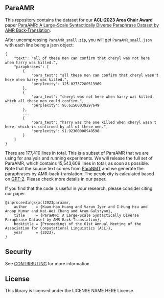 ## ParaAMR

This repository contains the dataset for our **ACL-2023 Area Chair Award** paper [ParaAMR: A Large-Scale Syntactically Diverse Paraphrase Dataset by AMR Back-Translation](https://arxiv.org/abs/2305.16585).

After uncompressing `ParaAMR_small.zip`, you will get `ParaAMR_small.json` with each line being a json object:

```JSON5
{
    "text": "all of these men can confirm that cheryl was not here when harry was killed.",
    "paraphrases": [
        {
            "para_text": "all these men can confirm that cheryl wasn't here when harry was killed.",
            "perplexity": 125.02737280513969
        },
        {
            "para_text": "cheryl was not here when harry was killed, which all these men could confirm.",
            "perplexity": 96.61560039297649
        },
        ...
        {
            "para_text": "harry was the one killed when cheryl wasn't here, which is confirmed by all of these men.",
            "perplexity": 91.92300008948598
        }
    ]
}
```
There are 177,410 lines in total. This is a subset of ParaAMR that we are using for analysis and running experiments.
We will release the full set of ParaAMR, which contains 15,543,606 lines in total, as soon as possible.
Note that the source text comes from [ParaNMT](https://github.com/jwieting/para-nmt-50m) and we generate the paraphrases by AMR-back-translation. 
The perplexity is calculated based on [GPT-2](https://huggingface.co/docs/transformers/en/model_doc/gpt2).
Please check more details in our paper.

If you find that the code is useful in your research, please consider citing our paper.

    @inproceedings{acl2023paraamr,
        author    = {Kuan-Hao Huang and Varun Iyer and I-Hung Hsu and Anoop Kumar and Kai-Wei Chang and Aram Galstyan},
        title     = {ParaAMR: A Large-Scale Syntactically Diverse Paraphrase Dataset by AMR Back-Translation},
        booktitle = {Proceedings of the 61st Annual Meeting of the Association for Computational Linguistics (ACL)},
        year      = {2023},
    }


## Security

See [CONTRIBUTING](CONTRIBUTING.md#security-issue-notifications) for more information.

## License

This library is licensed under the LICENSE NAME HERE License.

